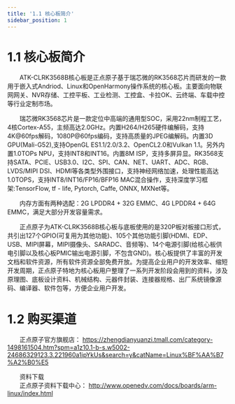 ```yaml
---
title: '1.1 核心板简介'
sidebar_position: 1
---
```


# 1.1 核心板简介

&emsp;&emsp;ATK-CLRK3568B核心板是正点原子基于瑞芯微的RK3568芯片而研发的一款用于嵌入式Andriod、Linux和OpenHarmony操作系统的核心板。主要面向物联网网关、NVR存储、工控平板、工业检测、工控盒、卡拉OK、云终端、车载中控等行业定制市场。

&emsp;&emsp;瑞芯微RK3568芯片是一款定位中高端的通用型SOC，采用22nm制程工艺，4核Cortex-A55，主频高达2.0GHz。内置H264/H265硬件编解码，支持4K@60fps解码，1080P@60fps编码，支持高质量的JPEG编解码。内置3D GPU(Mali-G52),支持OpenGL ES1.1/2.0/3.2、OpenCL2.0和Vulkan 1.1。另外内置1.0TOPs NPU，支持INT8和INT16。内置8M ISP，支持多屏异显。RK3568支持SATA、PCIE、USB3.0、I2C、SPI、CAN、NET、UART、ADC、RGB、LVDS/MIPI DSI、HDMI等各类型外围接口，支持神经网络加速，处理性能高达1.0TOPS，支持INT8/INT16/FP16/BFP16 MAC混合操作，支持深度学习框架:TensorFlow, tf - life, Pytorch, Caffe, ONNX, MXNet等。

&emsp;&emsp;内存方面有两种选配：2G LPDDR4 + 32G EMMC、4G LPDDR4 + 64G EMMC，满足大部分开发容量需求。

&emsp;&emsp;正点原子为ATK-CLRK3568B核心板与底板使用的是320P板对板接口形式，共引出127个GPIO(可复用为其他功能)、105个其他功能引脚(HDMI、EDP、USB、MIPI屏幕，MIPI摄像头、SARADC、音频等)、14个电源引脚(给核心板供电引脚以及核心板PMIC输出电源引脚，不包含GND)。核心板提供了丰富的开发文档和软件资源，所有软件资源全部免费开放。为提高企业用户的开发效率、缩短开发周期，正点原子特地为核心板用户整理了一系列开发阶段会用到的资料，涉及原理图、底板设计资料、机械结构、元器件封装、连接器规格、出厂系统镜像源码、编译器、软件包等，方便企业用户开发。

# 1.2 购买渠道

&emsp;&emsp;正点原子官方旗舰店：
https://zhengdianyuanzi.tmall.com/category-1498161504.htm?spm=a1z10.1-b-s.w5002-24686329123.3.221960a1ipYkUs&search=y&catName=Linux%BF%AA%B7%A2%B0%E5

&emsp;&emsp;资料下载<br />
&emsp;&emsp;正点原子资料下载中心：
http://www.openedv.com/docs/boards/arm-linux/index.html 


